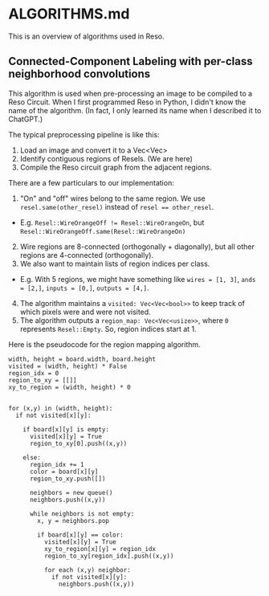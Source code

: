 # ALGORITHMS.md

This is an overview of algorithms used in Reso.

## Connected-Component Labeling with per-class neighborhood convolutions

This algorithm is used when pre-processing an image to be compiled to a Reso Circuit. When I first programmed Reso in Python, I didn't know the name of the algorithm. (In fact, I only learned its name when I described it to ChatGPT.)

The typical preprocessing pipeline is like this:

1. Load an image and convert it to a Vec<Vec<Resel>> 
2. Identify contiguous regions of Resels. (We are here)
3. Compile the Reso circuit graph from the adjacent regions.

There are a few particulars to our implementation:

1. "On" and "off" wires belong to the same region. We use `resel.same(other_resel)` instead of `resel == other_resel`.
  - E.g. `Resel::WireOrangeOff != Resel::WireOrangeOn`, but `Resel::WireOrangeOff.same(Resel::WireOrangeOn)`
2. Wire regions are 8-connected (orthogonally + diagonally), but all other regions are 4-connected (orthogonally).
3. We also want to maintain lists of region indices per class.
  - E.g. With 5 regions, we might have something like `wires = [1, 3]`, `ands = [2,]`, `inputs = [0,]`, `outputs = [4,]`.
4. The algorithm maintains a `visited: Vec<Vec<bool>>` to keep track of which pixels were and were not visited.
5. The algorithm outputs a `region_map: Vec<Vec<usize>>`, where `0` represents `Resel::Empty`. So, region indices start at 1.

Here is the pseudocode for the region mapping algorithm.

```
width, height = board.width, board.height
visited = (width, height) * False
region_idx = 0
region_to_xy = [[]]
xy_to_region = (width, height) * 0


for (x,y) in (width, height):
  if not visited[x][y]:
  
    if board[x][y] is empty:
      visited[x][y] = True
      region_to_xy[0].push((x,y))

    else:
      region_idx += 1
      color = board[x][y]
      region_to_xy.push([])

      neighbors = new queue()
      neighbors.push((x,y))

      while neighbors is not empty:
        x, y = neighbors.pop

        if board[x][y] == color:
          visited[x][y] = True
          xy_to_region[x][y] = region_idx
          region_to_xy[region_idx].push((x,y))

          for each (x,y) neighbor:
            if not visited[x][y]:
              neighbors.push((x,y))



    
```
